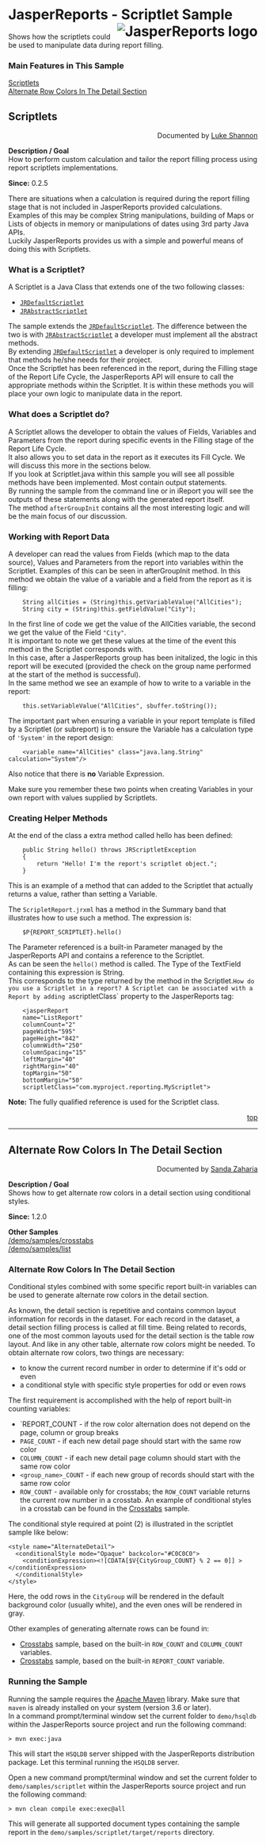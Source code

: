 
# <a name='top'>JasperReports</a> - Scriptlet Sample <img src="https://jasperreports.sourceforge.net/resources/jasperreports.svg" alt="JasperReports logo" style="float:right"/>

Shows how the scriptlets could be used to manipulate data during report filling.

### Main Features in This Sample

[Scriptlets](#scriptlets)\
[Alternate Row Colors In The Detail Section](../scriptlet/index.html#alternaterowcolor)

## Scriptlets
<div style="text-align:right; width:100%">Documented by <a href='mailto:lshannon@users.sourceforge.net'>Luke Shannon</a></div>

**Description / Goal**\
How to perform custom calculation and tailor the report filling process using report scriptlets implementations.

**Since:** 0.2.5

There are situations when a calculation is required during the report filling stage that is not included in JasperReports provided calculations.\
Examples of this may be complex String manipulations, building of Maps or Lists of objects in memory or manipulations of dates using 3rd party Java APIs.\
Luckily JasperReports provides us with a simple and powerful means of doing this with Scriptlets.

### What is a Scriptlet?

A Scriptlet is a Java Class that extends one of the two following classes:
- [`JRDefaultScriptlet`](https://jasperreports.sourceforge.net/api/net/sf/jasperreports/engine/JRDefaultScriptlet.html)
- [`JRAbstractScriptlet`](https://jasperreports.sourceforge.net/api/net/sf/jasperreports/engine/JRAbstractScriptlet.html)

The sample extends the [`JRDefaultScriptlet`](https://jasperreports.sourceforge.net/api/net/sf/jasperreports/engine/JRDefaultScriptlet.html). The difference between the two is with [`JRAbstractScriptlet`](https://jasperreports.sourceforge.net/api/net/sf/jasperreports/engine/JRAbstractScriptlet.html) a developer must implement all the abstract methods.\
By extending [`JRDefaultScriptlet`](https://jasperreports.sourceforge.net/api/net/sf/jasperreports/engine/JRDefaultScriptlet.html) a developer is only required to implement that methods he/she needs for their project.\
Once the Scriptlet has been referenced in the report, during the Filling stage of the Report Life Cycle, the JasperReports API will ensure to call the appropriate methods within the Scriptlet.
It is within these methods you will place your own logic to manipulate data in the report. 

### What does a Scriptlet do?

A Scriptlet allows the developer to obtain the values of Fields, Variables and Parameters from the report during specific events in the Filling stage of the Report Life Cycle.\
It also allows you to set data in the report as it executes its Fill Cycle. We will discuss this more in the sections below.\
If you look at Scriptlet.java within this sample you will see all possible methods have been implemented. Most contain output statements.\
By running the sample from the command line or in iReport you will see the outputs of these statements along with the generated report itself.\
The method `afterGroupInit` contains all the most interesting logic and will be the main focus of our discussion.

### Working with Report Data

A developer can read the values from Fields (which map to the data source), Values and Parameters from the report into variables within the Scriptlet.
Examples of this can be seen in afterGroupInit method. In this method we obtain the value of a variable and a field from the report as it is filling:
```
    String allCities = (String)this.getVariableValue("AllCities");
	String city = (String)this.getFieldValue("City");
```
In the first line of code we get the value of the AllCities variable, the second we get the value of the Field `"City"`.\
It is important to note we get these values at the time of the event this method in the Scriptlet corresponds with.\
In this case, after a JasperReports group has been initalized, the logic in this report will be executed (provided the check on the group name performed at the start of the method is successful).\
In the same method we see an example of how to write to a variable in the report:
```
	this.setVariableValue("AllCities", sbuffer.toString());
```
The important part when ensuring a variable in your report template is filled by a Scriptlet (or subreport) is to ensure the Variable has a calculation type of `'System'` in the report design:
```
	<variable name="AllCities" class="java.lang.String" calculation="System"/>
```
Also notice that there is **no** Variable Expression.

Make sure you remember these two points when creating Variables in your own report with values supplied by Scriptlets.

### Creating Helper Methods

At the end of the class a extra method called hello has been defined:
```
	public String hello() throws JRScriptletException
	{
		return "Hello! I'm the report's scriptlet object.";
	}
```
This is an example of a method that can added to the Scriptlet that actually returns a value, rather than setting a Variable.

The `ScripletReport.jrxml` has a method in the Summary band that illustrates how to use such a method. The expression is:
```
	$P{REPORT_SCRIPTLET}.hello()
```
The Parameter referenced is a built-in Parameter managed by the JasperReports API and contains a reference to the Scriptlet.\
As can be seen the `hello()` method is called. The Type of the TextField containing this expression is String.\
This corresponds to the type returned by the method in the Scriptlet.`
How do you use a Scriptlet in a report? A Scriptlet can be associated with a Report by adding a `scriptletClass` property to the JasperReports tag:
```
    <jasperReport
    name="ListReport"
    columnCount="2"
    pageWidth="595"
    pageHeight="842"
    columnWidth="250"
    columnSpacing="15"
    leftMargin="40"
    rightMargin="40"
    topMargin="50"
    bottomMargin="50"
    scriptletClass="com.myproject.reporting.MyScriptlet">
```
**Note:** The fully qualified reference is used for the Scriptlet class.

<div style="text-align:right; width:100%"><a href='#top'>top</a></div>

---

## Alternate Row Colors In The Detail Section
<div style="text-align:right; width:100%">Documented by <a href='mailto:shertage@users.sourceforge.net'>Sanda Zaharia</a></div>

**Description / Goal**\
Shows how to get alternate row colors in a detail section using conditional styles.

**Since:** 1.2.0

**Other Samples**\
[/demo/samples/crosstabs](../crosstabs/index.html)\
[/demo/samples/list](../list/index.html)

### Alternate Row Colors In The Detail Section

Conditional styles combined with some specific report built-in variables can be used to generate alternate row colors in the detail section.

As known, the detail section is repetitive and contains common layout information for records in the dataset. For each record in the dataset, a detail section filling process is called at fill time. Being related to records, one of the most common layouts used for the detail section is the table row layout. And like in any other table, alternate row colors might be needed.
To obtain alternate row colors, two things are necessary:

- to know the current record number in order to determine if it's odd or even
- a conditional style with specific style properties for odd or even rows

The first requirement is accomplished with the help of report built-in counting variables:
- `REPORT_COUNT - if the row color alternation does not depend on the page, column or group breaks
- `PAGE_COUNT` - if each new detail page should start with the same row color
- `COLUMN_COUNT` - if each new detail page column should start with the same row color
- `<group_name>_COUNT` - if each new group of records should start with the same row color
- `ROW_COUNT` - available only for crosstabs; the `ROW_COUNT` variable returns the current row number in a crosstab. An example of conditional styles in a crosstab can be found in the [Crosstabs](../crosstabs/index.html) sample.

The conditional style required at point (2) is illustrated in the scriptlet sample like below:
```
<style name="AlternateDetail">
  <conditionalStyle mode="Opaque" backcolor="#C0C0C0">
    <conditionExpression><![CDATA[$V{CityGroup_COUNT} % 2 == 0]] ></conditionExpression>
  </conditionalStyle>
</style>
```
Here, the odd rows in the `CityGroup` will be rendered in the default background color (usually white), and the even ones will be rendered in gray.

Other examples of generating alternate rows can be found in:
- [Crosstabs](../crosstabs/index.html) sample, based on the built-in `ROW_COUNT` and `COLUMN_COUNT` variables.
- [Crosstabs](../crosstabs/index.html) sample, based on the built-in `REPORT_COUNT` variable.

### Running the Sample

Running the sample requires the [Apache Maven](https://maven.apache.org) library. Make sure that `maven` is already installed on your system (version 3.6 or later).\
In a command prompt/terminal window set the current folder to `demo/hsqldb` within the JasperReports source project and run the following command:
```
> mvn exec:java
```
This will start the `HSQLDB` server shipped with the JasperReports distribution package. Let this terminal running the `HSQLDB` server.

Open a new command prompt/terminal window and set the current folder to `demo/samples/scriptlet` within the JasperReports source project and run the following command:
```
> mvn clean compile exec:exec@all
```
This will generate all supported document types containing the sample report in the `demo/samples/scriptlet/target/reports` directory.
